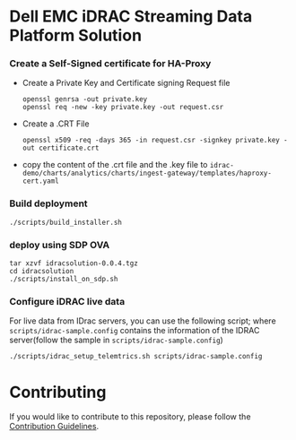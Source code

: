 # Dell EMC iDRAC Streaming Data Platform Solution


### Create a Self-Signed certificate for HA-Proxy

- Create a Private Key and Certificate signing Request file
  ```
  openssl genrsa -out private.key
  openssl req -new -key private.key -out request.csr
  ```
- Create a .CRT File
  ```
  openssl x509 -req -days 365 -in request.csr -signkey private.key -out certificate.crt
  ```
- copy the content of the .crt file and the .key file to `idrac-demo/charts/analytics/charts/ingest-gateway/templates/haproxy-cert.yaml`
  
### Build deployment

```
./scripts/build_installer.sh
```


### deploy using SDP OVA
```
tar xzvf idracsolution-0.0.4.tgz
cd idracsolution
./scripts/install_on_sdp.sh
```

### Configure iDRAC live data

For live data from IDrac servers, you can use the following script; where `scripts/idrac-sample.config`
contains the information of the IDRAC server(follow the sample in `scripts/idrac-sample.config`)
```
./scripts/idrac_setup_telemtrics.sh scripts/idrac-sample.config
```


# Contributing
If you would like to contribute to this repository, please follow the [Contribution Guidelines](https://github.com/StreamingDataPlatform/idrac-demo/wiki/Contributing).
